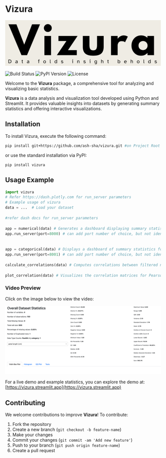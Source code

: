# Vizura


![Vizura Logo](https://raw.githubusercontent.com/ash-sha/vizura/refs/heads/main/logo.png)

![Build Status](https://img.shields.io/github/workflow/status/ash-sha/vizura/Python%20CI?label=build)
![PyPI Version](https://img.shields.io/pypi/v/vizura?logo=pypi)
![License](https://img.shields.io/pypi/l/vizura?logo=open-source)

Welcome to the **Vizura** package, a comprehensive tool for analyzing and visualizing basic statistics.

**Vizura** is a data analysis and visualization tool developed using Python and Streamlit. It provides valuable insights into datasets by generating summary statistics and offering interactive visualizations.

## Installation

To install Vizura, execute the following command:

```bash
pip install git+https://github.com/ash-sha/vizura.git #on Project Root directory
````
or  use the standard installation via PyPI:
```
pip install vizura
```

## Usage Example

```python
import vizura
# Refer https://dash.plotly.com for run_server parameters
# Example usage of vizura
data = ...  # Load your dataset

#refer dash docs for run_server parameters

app = numerical(data) # Generates a dashboard displaying summary statistics for numerical columns in the dataset.
app.run_server(port=8000) # can add port number of choice, but not identical


app = categorical(data) # Displays a dashboard of summary statistics for categorical columns.
app.run_server(port=8001) # can add port number of choice, but not identical 

calculate_correlations(data) # Computes correlations between filtered numerical columns using Pearson, Kendall, and Spearman methods.

plot_correlation(data) # Visualizes the correlation matrices for Pearson, Kendall, and Spearman.
```

### Video Preview

Click on the image below to view the video:

[![Video Thumbnail](https://raw.githubusercontent.com/ash-sha/Vizura/refs/heads/main/thumbnail.png)](https://github.com/ash-sha/Vizura/raw/refs/heads/main/Package%20Demo.mov)

For a live demo and example statistics, you can explore the demo at: [https://vizura.streamlit.app](https://vizura.streamlit.app)

## Contributing

We welcome contributions to improve **Vizura**! To contribute:
1. Fork the repository
2. Create a new branch (`git checkout -b feature-name`)
3. Make your changes
4. Commit your changes (`git commit -am 'Add new feature'`)
5. Push to your branch (`git push origin feature-name`)
6. Create a pull request